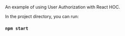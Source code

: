 An example of using User Authorization with React HOC.

In the project directory, you can run:

### `npm start`

